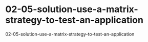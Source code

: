 # 02-05-solution-use-a-matrix-strategy-to-test-an-application
02-05-solution-use-a-matrix-strategy-to-test-an-application
